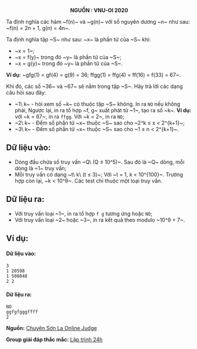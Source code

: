 **<center>NGUỒN : VNU-OI 2020</center>**

Ta định nghĩa các hàm ~f(n)~ và ~g(n)~ với số nguyên dương ~n~ như sau: ~f(n) = 2n + 1, g(n) = 4n~.

Ta định nghĩa tập ~S~ như sau: ~x~ là phần tử của ~S~ khi:
- ~x = 1~;
- ~x = f(y)~ trong đó ~y~ là phần tử của ~S~;
- ~x = g(y)~ trong đó ~y~ là phần tử của ~S~.

**Ví dụ:** ~gfg(1) = gf(4) = g(9) = 36; ffgg(1) = ffg(4) = ff(16) = f(33) = 67~.

Khi đó, các số ~36~ và ~67~ sẽ nằm trong tập ~S~. Hãy trả lời các dạng câu hỏi sau đây:
- ~1\ k~ - hỏi xem số ~k~ có thuộc tập ~S~ không. In ra `NO` nếu không phải, Ngược lại, in ra tổ hợp ~f, g~ xuất phát từ ~1~, tạo ra số ~k~. **Ví dụ:** với ~k = 67~, in ra `ffgg`. Với ~k = 2~, in ra `NO`;
- ~2\ k~ - Đếm số phần tử ~x~ thuộc ~S~ sao cho ~2^k ≤ x < 2^{k+1}~;
- ~3\ k~ - Đếm số phần tử ~x~ thuộc ~S~ sao cho ~1 ≤ n < 2^{k+1}~.

## Dữ liệu vào:
- Dòng đầu chứa số truy vấn ~Q\ (Q ≤ 10^5)~. Sau đó là ~Q~ dòng, mỗi dòng là ~1~ truy vấn;
- Mỗi truy vấn có dạng ~t\ k\ (t ≤ 3)~;
Với ~t = 1, k < 10^{100}~. Trường hợp còn lại, ~k < 10^9~. Các test chỉ thuộc một loại truy vấn.

## Dữ liệu ra:
- Với truy vấn loại ~1~, in ra tổ hợp `f g` tương ứng hoặc `NO`;
- Với truy vấn loại ~2~ hoặc ~3~, in ra kết quả theo modulo ~10^9 + 7~.

## Ví dụ:
#### Dữ liệu vào:
```
3
1 20598
1 508048
2 2
```

#### Dữ liệu ra:
```
NO
ggfgfgggffff
2
```
**Nguồn:** [Chuyên Sơn La Online Judge](http://csloj.ddns.net/)

**Group giải đáp thắc mắc:** [Lập trình 24h](https://www.facebook.com/groups/1386904321519984)